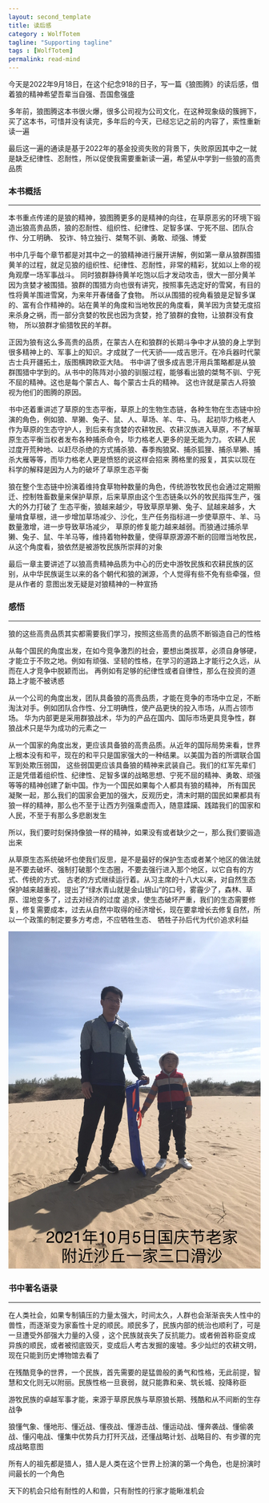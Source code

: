 ```yaml
---
layout: second_template
title: 读后感
category : WolfTotem
tagline: "Supporting tagline"
tags : [WolfTotem]
permalink: read-mind
---
```


今天是2022年9月18日，在这个纪念918的日子，写一篇《狼图腾》的读后感，借着狼的精神希望吾辈当自强、吾国愈强盛

多年前，狼图腾这本书很火爆，很多公司视为公司文化，在这种现象级的簇拥下，买了这本书，可惜并没有读完，多年后的今天，已经忘记之前的内容了，索性重新读一遍

最后这一遍的通读是基于2022年的基金投资失败的背景下，失败原因其中之一就是缺乏纪律性、忍耐性，所以促使我需要重新读一遍，希望从中学到一些狼的高贵品质

### 本书概括
--------------------------------------------------

本书重点传递的是狼的精神，狼图腾更多的是精神的向往，在草原恶劣的环境下锻造出狼高贵品质，狼的忍耐性、组织性、纪律性、足智多谋、宁死不屈、团队合作、分工明确、
狡诈、特立独行、桀骜不驯、勇敢、顽强、博爱

书中几乎每个章节都是对其中之一的狼精神进行展开讲解，例如第一章从狼群围猎黄羊的过程，就足见狼的组织性、纪律性、忍耐性，非常的精彩，犹如以上帝的视角观摩一场军事战斗。
同时狼群静待黄羊吃饱以后才发动攻击，很大一部分黄羊因为贪婪才被围猎。狼群的围猎方向也很有讲究，按照事先选定好的雪窝，有目的性将黄羊围进雪窝，为来年开春储备了食物。
所以从围猎的视角看狼是足智多谋的、富有合作精神的。站在黄羊的角度和当地牧民的角度看，黄羊因为贪婪无度招来杀身之祸，而一部分贪婪的牧民也因为贪婪，抢了狼群的食物，让狼群没有食物，
所以狼群才偷猎牧民的羊群。

正因为狼有这么多高贵的品质，在蒙古人在和狼群的长期斗争中才从狼的身上学到很多精神上的、军事上的知识。才成就了一代天骄——成吉思汗。在冷兵器时代蒙古士兵开疆拓土，版图横跨欧亚大陆。
书中讲了很多成吉思汗用兵策略都是从狼群围猎中学到的。从书中的陈阵对小狼的驯服过程，能够看出狼的桀骜不驯、宁死不屈的精神。这也是每个蒙古人、每个蒙古士兵的精神。
这也许就是蒙古人将狼视为他们的图腾的原因。

书中还着重讲述了草原的生态平衡，草原上的生物生态链，各种生物在生态链中扮演的角色，例如狼、旱獭、兔子、鼠、人、草场、羊、牛、马。
起初毕力格老人作为草原的生态守护人，到后来有贪婪的农耕牧民、农耕汉族进入草原，不了解草原生态平衡当权者发布各种捕杀命令，毕力格老人更多的是无能为力。
农耕人民过度开荒种地、以赶尽杀绝的方式捕杀狼、春季掏狼窝、捕杀狐狸、捕杀旱獭、捕杀大雁等等，而毕力格老人更是愤怒的说这样会招来
腾格里的报复，其实以现在科学的解释是因为人为的破坏了草原生态平衡

狼在整个生态链中扮演着维持食草物种数量的角色，传统游牧牧民也会通过定期搬迁、控制牲畜数量来保护草原，后来草原由这个生态链条以外的牧民指挥生产，强大的外力打破了
生态平衡，狼越来越少，导致草原旱獭、兔子、鼠越来越多，大量啃食草根，进一步增加草场减少、沙化，生产任务指标进一步使草原牛、羊、马数量激增，进一步导致草场减少，
草原的修复能力越来越弱。而狼通过捕杀旱獭、兔子、鼠、牛羊马等，维持着物种数量，使得草原源源不断的回赠当地牧民，从这个角度看，狼依然是被游牧民族所崇拜的对象

最后一章主要讲述了以狼高贵精神品质为中心的历史中游牧民族和农耕民族的区别，从中华民族诞生以来的各个朝代和狼的渊源，个人觉得有些不免有些牵强，但是从作者的
意图出发无疑是对狼精神的一种宣扬

### 感悟
--------------------------------------------------

狼的这些高贵品质其实都需要我们学习，按照这些高贵的品质不断锻造自己的性格

从每个国民的角度出发，在如今竞争激烈的社会，要想出类拔萃，必须自身够硬，才能立于不败之地。例如有顽强、坚韧的性格，在学习的道路上才能行之久远，从而在人才竞争中脱颖而出。
再例如有足够的纪律性或者自律性，那么在投资的道路上才能不被诱惑

从一个公司的角度出发，团队具备狼的高贵品质，才能在竞争的市场中立足，不断淘汰对手。例如团队合作性、分工明确性，使产品更快的投入市场，从而占领市场。
华为内部更是采用群狼战术，华为的产品在国内、国际市场更具竞争性，群狼战术只是华为成功的元素之一

从一个国家的角度出发，更应该具备狼的高贵品质。从近年的国际局势来看，世界上根本没有和平，现在的和平只是国家强大的一种结果。以美国为首的所谓联合国军到处欺压弱国，
这些弱国更应该具备狼的精神来武装自己。我们的红军先辈们正是凭借着组织性、纪律性、足智多谋的战略思想、宁死不屈的精神、勇敢、顽强等等的精神创建了新中国。作为一个国民如果每个人都具有狼的精神，
所有国民凝聚一起，那么我们的国家会更加的强大，反观历史，清末时期的国民如果都具有狼一样的精神，那么也不至于让西方列强乘虚而入，随意蹂躏、践踏我们的国家和人民，不至于有那么多悲剧发生

所以，我们要时刻保持像狼一样的精神，如果没有或者缺少之一，那么我们要锻造出来

从草原生态系统破坏也使我们反思，是不是最好的保护生态或者某个地区的做法就是不要去破坏、强制打破那个生态圈，不要去强行进入那个地区，以它自有的方式、传统的方式、
古老的方式继续运行着。从习主席的十八大以来，对自然生态保护越来越重视，提出了“绿水青山就是金山银山”的口号，雾霾少了，森林、草原、湿地变多了，过去对经济的过度
追求，使生态破坏严重，我们的生态需要修复，修复需要成本，过去从自然中取得的经济增长，现在要拿增长去修复自然，所以一个政策的制定要多方考虑，不应牺牲生态、
牺牲子孙后代为代价追求利益

![Alt text][id]

[id]: assets/themes/my_blog/img/family/2021-10-05-滑沙.jpg

### 书中著名语录
--------------------------------------------------

在人类社会，如果专制镇压的力量太强大，时间太久，人群也会渐渐丧失人性中的兽性，而逐渐变为家畜性十足的顺民。顺民多了，民族内部的统治也顺利了，可是一旦遭受外部强大力量的入侵
，这个民族就丧失了反抗能力。或者俯首称臣变成异族的顺民，或者被彻底毁灭，变成后人考古发掘的废墟。多少灿烂的农耕文明，现在只能到历史博物馆去看了

在残酷竞争的世界，一个民族，首先需要的是猛兽般的勇气和性格，无此前提，智慧和文化则无以附丽。民族性格一旦衰弱，就只能靠和亲、筑长城、投降称臣

游牧民族的卓越军事才能，来源于草原民族与草原狼长期、残酷和从不间断的生存战争

狼懂气象、懂地形、懂近战、懂夜战、懂游击战、懂运动战、懂奔袭战、懂偷袭战、懂闪电战、懂集中优势兵力打歼灭战，还懂战略计划、战略目的、有步骤的完成战略意图

所有人的祖先都是猎人，猎人是人类在这个世界上扮演的第一个角色，也是扮演时间最长的一个角色

天下的机会只给有耐性的人和兽，只有耐性的行家才能瞅准机会